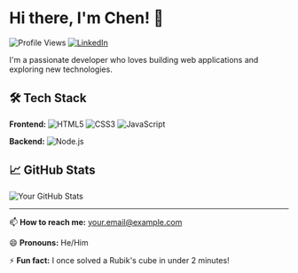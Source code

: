 # Hi there, I'm Chen! 👋

![Profile Views](https://komarev.com/ghpvc/?username=YourGitHubUsername&color=blue)
[![LinkedIn](https://img.shields.io/badge/LinkedIn-Connect-blue?logo=linkedin)](https://linkedin.com/in/yourprofile)

I'm a passionate developer who loves building web applications and exploring new technologies.

## 🛠️ Tech Stack

**Frontend:** ![HTML5](https://img.shields.io/badge/HTML5-E34F26?logo=html5&logoColor=white) ![CSS3](https://img.shields.io/badge/CSS3-1572B6?logo=css3&logoColor=white) ![JavaScript](https://img.shields.io/badge/JavaScript-F7DF1E?logo=javascript&logoColor=black)

**Backend:** ![Node.js](https://img.shields.io/badge/Node.js-339933?logo=node.js&logoColor=white)

## 📈 GitHub Stats

![Your GitHub Stats](https://github-readme-stats.vercel.app/api?username=YourGitHubUsername&show_icons=true&theme=radical)

---

📫 **How to reach me:** your.email@example.com

😄 **Pronouns:** He/Him

⚡ **Fun fact:** I once solved a Rubik's cube in under 2 minutes!